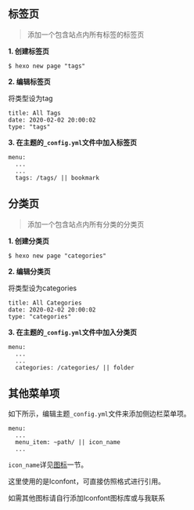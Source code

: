 ## 标签页
>添加一个包含站点内所有标签的标签页

**1. 创建标签页**
```
$ hexo new page "tags"
```
**2. 编辑标签页**

将类型设为tag
```
title: All Tags
date: 2020-02-02 20:00:02
type: "tags"
```
**3. 在主题的`_config.yml`文件中加入标签页**
```
menu:
  ...
  ...
  tags: /tags/ || bookmark
```
## 分类页
>添加一个包含站点内所有分类的分类页

**1. 创建分类页**
```
$ hexo new page "categories"
```
**2. 编辑分类页**

将类型设为categories
```
title: All Categories
date: 2020-02-02 20:00:02
type: "categories"
```
**3. 在主题的`_config.yml`文件中加入分类页**
```
menu:
  ...
  ...
  categories: /categories/ || folder
```
## 其他菜单项

如下所示，编辑主题`_config.yml`文件来添加侧边栏菜单项。

```
menu:
  ...
  menu_item: ~path/ || icon_name
  ...
```

`icon_name`详见[图标](/_icon/index.html ':ignore')一节。

这里使用的是Iconfont，可直接仿照格式进行引用。

如需其他图标请自行添加Iconfont图标库或与我联系